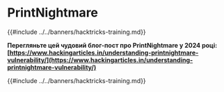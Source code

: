 # PrintNightmare

{{#include ../../banners/hacktricks-training.md}}

**Перегляньте цей чудовий блог-пост про PrintNightmare у 2024 році: [https://www.hackingarticles.in/understanding-printnightmare-vulnerability/](https://www.hackingarticles.in/understanding-printnightmare-vulnerability/)**

{{#include ../../banners/hacktricks-training.md}}
